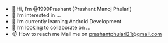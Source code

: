 - 👋 Hi, I’m @1999Prashant (Prashant Manoj Phulari)
- 👀 I’m interested in ...
- 🌱 I’m currently learning Android Development
- 💞️ I’m looking to collaborate on ...
- 📫 How to reach me Mail me on prashantphulari21@gmail.com

<!---
1999Prashant/1999Prashant is a ✨ special ✨ repository because its `README.md` (this file) appears on your GitHub profile.
You can click the Preview link to take a look at your changes.
--->
